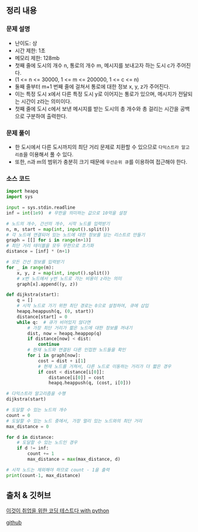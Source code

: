 ## 정리 내용
### 문제 설명
- 난이도: 상
- 시간 제한: 1초
- 메모리 제한: 128mb
- 첫째 줄에 도시의 개수 n, 통로의 개수 m, 메시지를 보내고자 하는 도시 c가 주어진다.
- (1 <= n <= 30000, 1 <= m <= 200000, 1 <= c <= n)
- 둘째 줄부터 m+1 번째 줄에 걸쳐서 통로에 대한 정보 x, y, z가 주어진다.
- 이는 특정 도시 x에서 다른 특정 도시 y로 이어지는 통로가 있으며, 메시지가 전달되는 시간이 z라는 의미이다.
- 첫째 줄에 도시 c에서 보낸 메시지를 받는 도시의 총 개수와 총 걸리는 시간을 공백으로 구분하여 출력한다.

### 문제 풀이
- 한 도시에서 다른 도시까지의 최단 거리 문제로 치환할 수 있으므로 `다익스트라 알고리즘`을 이용해서 풀 수 있다.
- 또한, n과 m의 범위가 충분히 크기 때문에 `우선순위 큐`를 이용하여 접근해야 한다.

### 소스 코드
```python
import heapq
import sys

input = sys.stdin.readline
inf = int(1e9)  # 무한을 의미하는 값으로 10억을 설정

# 노드의 개수, 간선의 개수, 시작 노드를 입력받기
n, m, start = map(int, input().split())
# 각 노드에 연결되어 있는 노드에 대한 정보를 담는 리스트르 만들기
graph = [[] for i in range(n+1)]
# 최단 거리 테이블을 모두 무한으로 초기화
distance = [inf] * (n+1)

# 모든 간선 정보를 입력받기
for _ in range(m):
    x, y, z = map(int, input().split())
    # x번 노드에서 y번 노드로 가는 비용이 z라는 의미
    graph[x].append((y, z))

def dijkstra(start):
    q = []
    # 시작 노드로 가기 위한 최단 경로는 0으로 설정하여, 큐에 삽입
    heapq.heappush(q, (0, start))
    distance[start] = 0
    while q:  # 큐가 비어있지 않다면
        # 가장 최단 거리가 짧은 노드에 대한 정보를 꺼내기
        dist, now = heapq.heappop(q)
        if distance[now] < dist:
            continue
        # 현재 노드와 연결된 다른 인접한 노드들을 확인
        for i in graph[now]:
            cost = dist + i[1]
            # 현재 노드를 거쳐서, 다른 노드로 이동하는 거리가 더 짧은 경우
            if cost < distance[i[0]]:
                distance[i[0]] = cost
                heapq.heappush(q, (cost, i[0]))

# 다익스트라 알고리즘을 수행
dijkstra(start)

# 도달할 수 있는 노드의 개수
count = 0
# 도달할 수 있는 노드 중에서, 가장 멀리 있는 노드와의 최단 거리
max_distance = 0

for d in distance:
    # 도달할 수 있는 노드인 경우
    if d != inf:
        count += 1
        max_distance = max(max_distance, d)

# 시작 노드는 제외해야 하므로 count - 1을 출력
print(count-1, max_distance) 
```


## 출처 & 깃허브
[이것이 취업을 위한 코딩 테스트다 with python](http://www.yes24.com/Product/Goods/91433923)

[github](https://github.com/KYUSEONGHAN/python-for-coding-test)